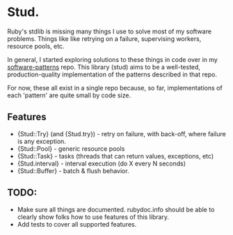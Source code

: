 # Stud.

Ruby's stdlib is missing many things I use to solve most of my software
problems. Things like like retrying on a failure, supervising workers, resource
pools, etc.

In general, I started exploring solutions to these things in code over in my
[software-patterns](https://github.com/jordansissel/software-patterns) repo.
This library (stud) aims to be a well-tested, production-quality implementation
of the patterns described in that repo.

For now, these all exist in a single repo because, so far, implementations of
each 'pattern' are quite small by code size.

## Features

* {Stud::Try} (and {Stud.try}) - retry on failure, with back-off, where failure is any exception.
* {Stud::Pool} - generic resource pools
* {Stud::Task} - tasks (threads that can return values, exceptions, etc)
* {Stud.interval} - interval execution (do X every N seconds)
* {Stud::Buffer} - batch & flush behavior.

## TODO:

* Make sure all things are documented. rubydoc.info should be able to clearly
  show folks how to use features of this library.
* Add tests to cover all supported features.
